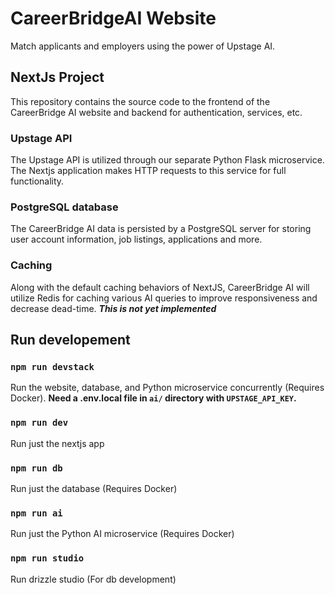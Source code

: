 # CareerBridgeAI Website

Match applicants and employers using the power of Upstage AI.

## NextJs Project

This repository contains the source code to the frontend of the CareerBridge AI website and backend for authentication, services, etc.

### Upstage API

The Upstage API is utilized through our separate Python Flask microservice. The Nextjs application makes HTTP requests to this service for full functionality.

### PostgreSQL database

The CareerBridge AI data is persisted by a PostgreSQL server for storing user account information, job listings, applications and more.

### Caching

Along with the default caching behaviors of NextJS, CareerBridge AI will utilize Redis for caching various AI queries to improve responsiveness and decrease dead-time. **_This is not yet implemented_**

## Run developement

### `npm run devstack`

Run the website, database, and Python microservice concurrently (Requires Docker). **Need a .env.local file in `ai/` directory with `UPSTAGE_API_KEY`.**

### `npm run dev`

Run just the nextjs app

### `npm run db`

Run just the database (Requires Docker)

### `npm run ai`

Run just the Python AI microservice (Requires Docker)

### `npm run studio`

Run drizzle studio (For db development)
